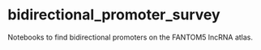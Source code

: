 # bidirectional_promoter_survey
Notebooks to find bidirectional promoters on the FANTOM5 lncRNA atlas.
